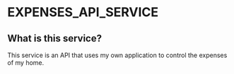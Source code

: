 # EXPENSES_API_SERVICE

## What is this service?
This service is an API that uses my own application to control the expenses of my home.

